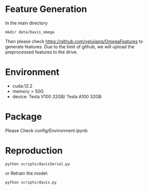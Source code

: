 # Feature Generation

In the main directory
```commandline
mkdir data/Davis_omega
```

Then please check https://github.com/yelujiang/OmegaFeatures to generate features.
Due to the limit of github, we will upload the preprocessed features to the drive.

# Environment
- cuda:12.2
- memory > 50G
- device: Tesla V100 32GB/ Tesla A100 32GB

# Package
Please Check config/Environment.ipynb

# Reproduction
```commandline
python scripts/davisSerial.py
```

or Retrain the model:
```commandline
python scripts/davis.py
```
